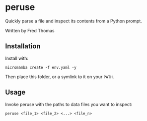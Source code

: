 # peruse

Quickly parse a file and inspect its contents from a Python prompt.

Written by Fred Thomas

## Installation

Install with:
```shell
micromamba create -f env.yaml -y
```

Then place this folder, or a symlink to it on your `PATH`.

## Usage

Invoke peruse with the paths to data files you want to inspect:
```
peruse <file_1> <file_2> <...> <file_n>
```
